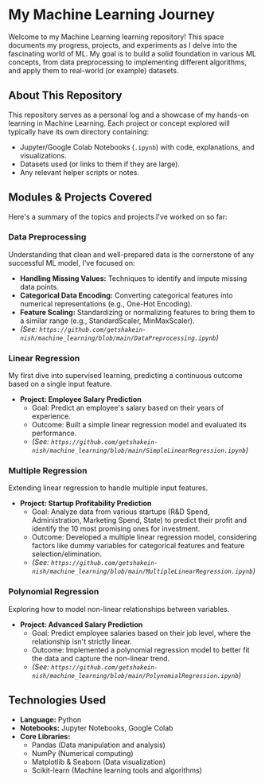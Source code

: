 # My Machine Learning Journey

Welcome to my Machine Learning learning repository! This space documents my progress, projects, and experiments as I delve into the fascinating world of ML. My goal is to build a solid foundation in various ML concepts, from data preprocessing to implementing different algorithms, and apply them to real-world (or example) datasets.


## About This Repository

This repository serves as a personal log and a showcase of my hands-on learning in Machine Learning. Each project or concept explored will typically have its own directory containing:
*   Jupyter/Google Colab Notebooks (`.ipynb`) with code, explanations, and visualizations.
*   Datasets used (or links to them if they are large).
*   Any relevant helper scripts or notes.

## Modules & Projects Covered

Here's a summary of the topics and projects I've worked on so far:

###  Data Preprocessing
Understanding that clean and well-prepared data is the cornerstone of any successful ML model, I've focused on:
*   **Handling Missing Values:** Techniques to identify and impute missing data points.
*   **Categorical Data Encoding:** Converting categorical features into numerical representations (e.g., One-Hot Encoding).
*   **Feature Scaling:** Standardizing or normalizing features to bring them to a similar range (e.g., StandardScaler, MinMaxScaler).
*   *(See: `https://github.com/getshakein-nish/machine_learning/blob/main/DataPreprocessing.ipynb`)*

###  Linear Regression
My first dive into supervised learning, predicting a continuous outcome based on a single input feature.
*   **Project: Employee Salary Prediction**
    *   Goal: Predict an employee's salary based on their years of experience.
    *   Outcome: Built a simple linear regression model and evaluated its performance.
    *   *(See: `https://github.com/getshakein-nish/machine_learning/blob/main/SimpleLinearRegression.ipynb`)*

###   Multiple Regression
Extending linear regression to handle multiple input features.
*   **Project: Startup Profitability Prediction**
    *   Goal: Analyze data from various startups (R&D Spend, Administration, Marketing Spend, State) to predict their profit and identify the 10 most promising ones for investment.
    *   Outcome: Developed a multiple linear regression model, considering factors like dummy variables for categorical features and feature selection/elimination.
    *   *(See: `https://github.com/getshakein-nish/machine_learning/blob/main/MultipleLinearRegression.ipynb`)*

###  Polynomial Regression
Exploring how to model non-linear relationships between variables.
*   **Project: Advanced Salary Prediction**
    *   Goal: Predict employee salaries based on their job level, where the relationship isn't strictly linear.
    *   Outcome: Implemented a polynomial regression model to better fit the data and capture the non-linear trend.
    *   *(See: `https://github.com/getshakein-nish/machine_learning/blob/main/PolynomialRegression.ipynb`)*



## Technologies Used

*   **Language:** Python
*   **Notebooks:** Jupyter Notebooks, Google Colab
*   **Core Libraries:**
    *   Pandas (Data manipulation and analysis)
    *   NumPy (Numerical computing)
    *   Matplotlib & Seaborn (Data visualization)
    *   Scikit-learn (Machine learning tools and algorithms)
